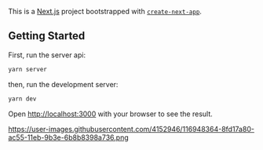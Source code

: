 This is a [Next.js](https://nextjs.org/) project bootstrapped with [`create-next-app`](https://github.com/vercel/next.js/tree/canary/packages/create-next-app).

## Getting Started

First, run the server api:

```bash
yarn server
```

then, run the development server:

```bash
yarn dev
```

Open [http://localhost:3000](http://localhost:3000) with your browser to see the result.

https://user-images.githubusercontent.com/4152946/116948364-8fd17a80-ac55-11eb-9b3e-6b8b8398a736.png
